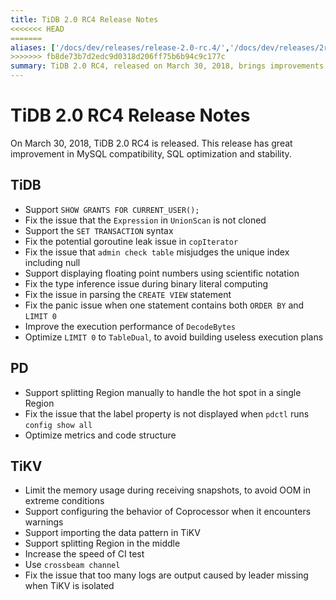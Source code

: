 ```yaml
---
title: TiDB 2.0 RC4 Release Notes
<<<<<<< HEAD
=======
aliases: ['/docs/dev/releases/release-2.0-rc.4/','/docs/dev/releases/2rc4/']
>>>>>>> fb8de73b7d2edc9d0318d206ff75b6b94c9c177c
summary: TiDB 2.0 RC4, released on March 30, 2018, brings improvements in MySQL compatibility, SQL optimization, and stability. Key updates include support for various syntax, bug fixes, and performance optimizations in TiDB, PD, and TiKV. Notable changes include manual Region splitting in PD, memory usage limitation in TiKV, and support for data pattern import. Overall, the release focuses on enhancing functionality and addressing performance issues.
---
```


# TiDB 2.0 RC4 Release Notes

On March 30, 2018, TiDB 2.0 RC4 is released. This release has great improvement in MySQL compatibility, SQL optimization and stability.

## TiDB

- Support `SHOW GRANTS FOR CURRENT_USER();`
- Fix the issue that the `Expression` in `UnionScan` is not cloned
- Support the `SET TRANSACTION` syntax
- Fix the potential goroutine leak issue in `copIterator`
- Fix the issue that `admin check table` misjudges the unique index including null
- Support displaying floating point numbers using scientific notation
- Fix the type inference issue during binary literal computing
- Fix the issue in parsing the `CREATE VIEW` statement
- Fix the panic issue when one statement contains both `ORDER BY` and `LIMIT 0`
- Improve the execution performance of `DecodeBytes`
- Optimize `LIMIT 0` to `TableDual`, to avoid building useless execution plans

## PD

- Support splitting Region manually to handle the hot spot in a single Region
- Fix the issue that the label property is not displayed when `pdctl` runs `config show all`
- Optimize metrics and code structure

## TiKV

- Limit the memory usage during receiving snapshots, to avoid OOM in extreme conditions
- Support configuring the behavior of Coprocessor when it encounters warnings
- Support importing the data pattern in TiKV
- Support splitting Region in the middle
- Increase the speed of CI test
- Use `crossbeam channel`
- Fix the issue that too many logs are output caused by leader missing when TiKV is isolated
